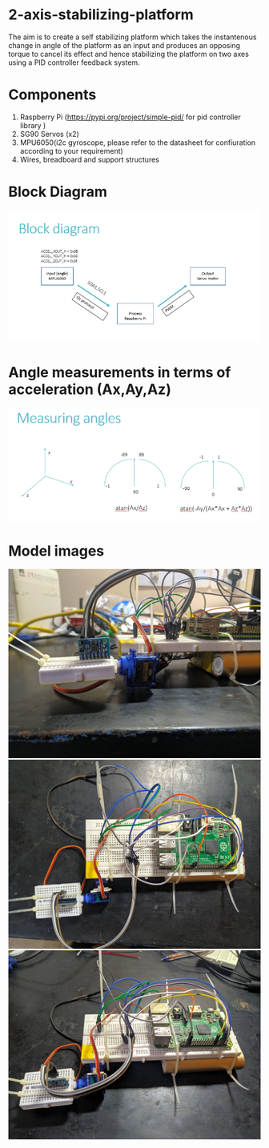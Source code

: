 # 2-axis-stabilizing-platform
The aim is to create a self stabilizing platform which takes the instantenous change in angle of the platform as an input and produces an opposing torque to cancel its effect and hence stabilizing the platform on two axes using a PID controller feedback system.

# Components
1) Raspberry Pi  (https://pypi.org/project/simple-pid/ for pid controller library ) <br>
2) SG90 Servos (x2) <br>
3) MPU6050(i2c gyroscope, please refer to the datasheet for confiuration according to your requirement) <br>
4) Wires, breadboard and support structures <br>

# Block Diagram
![](media/block_diag.PNG) <br>

# Angle measurements in terms of acceleration (Ax,Ay,Az)
![](media/measure_angles.PNG) <br>

# Model images
![](media/1.jpg) <br>
![](media/2.jpg) <br>
![](media/3.jpg) <br>
